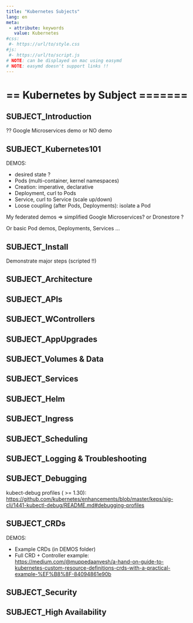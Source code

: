 ```yaml
---
title: "Kubernetes Subjects"
lang: en
meta:
 - attribute: keywords
   value: Kubernetes
#css:
 #- https://url/to/style.css
#js:
 #- https://url/to/script.js
# NOTE: can be displayed on mac using easymd
# NOTE: easymd doesn't support links !!
---
```


# == Kubernetes by Subject =======

## SUBJECT_Introduction

?? Google Microservices demo
or NO demo


## SUBJECT_Kubernetes101

DEMOS:
- desired state ?
- Pods (multi-container, kernel namespaces)
- Creation: imperative, declarative
- Deployment, curl to Pods
- Service, curl to Service (scale up/down)
- Loose coupling (after Pods, Deployments): isolate a Pod

My federated demos => simplified Google Microservices? or Dronestore ?

Or basic Pod demos, Deployments, Services ...

## SUBJECT_Install

Demonstrate major steps (scripted !!)

## SUBJECT_Architecture


## SUBJECT_APIs


## SUBJECT_WControllers


## SUBJECT_AppUpgrades



## SUBJECT_Volumes & Data


## SUBJECT_Services


## SUBJECT_Helm


## SUBJECT_Ingress


## SUBJECT_Scheduling


## SUBJECT_Logging & Troubleshooting


## SUBJECT_Debugging

kubect-debug profiles ( >= 1.30):
https://github.com/kubernetes/enhancements/blob/master/keps/sig-cli/1441-kubectl-debug/README.md#debugging-profiles

## SUBJECT_CRDs

DEMOS:
- Example CRDs (in DEMOS folder)
- Full CRD + Controller example:
  https://medium.com/@muppedaanvesh/a-hand-on-guide-to-kubernetes-custom-resource-definitions-crds-with-a-practical-example-%EF%B8%8F-84094861e90b


## SUBJECT_Security


## SUBJECT_High Availability


